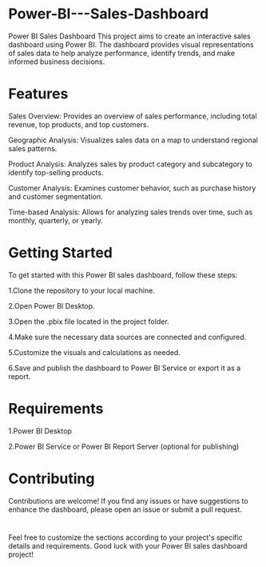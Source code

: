 # Power-BI---Sales-Dashboard
Power BI Sales Dashboard
This project aims to create an interactive sales dashboard using Power BI. The dashboard provides visual representations of sales data to help analyze performance, identify trends, and make informed business decisions.

# Features
Sales Overview: Provides an overview of sales performance, including total revenue, top products, and top customers.

Geographic Analysis: Visualizes sales data on a map to understand regional sales patterns.

Product Analysis: Analyzes sales by product category and subcategory to identify top-selling products.

Customer Analysis: Examines customer behavior, such as purchase history and customer segmentation.

Time-based Analysis: Allows for analyzing sales trends over time, such as monthly, quarterly, or yearly.

# Getting Started
To get started with this Power BI sales dashboard, follow these steps:

1.Clone the repository to your local machine.

2.Open Power BI Desktop.

3.Open the .pbix file located in the project folder.

4.Make sure the necessary data sources are connected and configured.

5.Customize the visuals and calculations as needed.

6.Save and publish the dashboard to Power BI Service or export it as a report.

# Requirements
1.Power BI Desktop

2.Power BI Service or Power BI Report Server (optional for publishing)

# Contributing
Contributions are welcome! If you find any issues or have suggestions to enhance the dashboard, please open an issue or submit a pull request.
#
Feel free to customize the sections according to your project's specific details and requirements. Good luck with your Power BI sales dashboard project!
